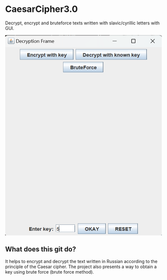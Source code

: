 # CaesarCipher3.0
Decrypt, encrypt and bruteforce texts written with slavic/cyrillic letters with GUI.

![screenshot](src/resources/screenshot.png)


## What does this git do?

It helps to encrypt and decrypt the text written in Russian according to the principle of the Caesar cipher.
The project also presents a way to obtain a key using brute force (brute force method).
